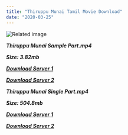 ```yaml
---
title: "Thiruppu Munai Tamil Movie Download"
date: "2020-03-25"
---
```


![Related image](https://alchetron.com/cdn/thiruppu-munai-fec57831-b584-4cb1-bace-3e409906bb9-resize-750.jpg)

**_Thiruppu Munai Sample Part.mp4_**

**_Size: 3.82mb_**

**_[Download Server 1](http://b2.wetransfer.vip/files/{6f622526c29ee360cda5b2e87a916054ceacd5b4cb5e41dd1b031440e2d63f02}20Actor{6f622526c29ee360cda5b2e87a916054ceacd5b4cb5e41dd1b031440e2d63f02}20Hits{6f622526c29ee360cda5b2e87a916054ceacd5b4cb5e41dd1b031440e2d63f02}20Collection/Karthik{6f622526c29ee360cda5b2e87a916054ceacd5b4cb5e41dd1b031440e2d63f02}20Movies{6f622526c29ee360cda5b2e87a916054ceacd5b4cb5e41dd1b031440e2d63f02}20Collections/Thiruppu{6f622526c29ee360cda5b2e87a916054ceacd5b4cb5e41dd1b031440e2d63f02}20Munai{6f622526c29ee360cda5b2e87a916054ceacd5b4cb5e41dd1b031440e2d63f02}20(1989)/Thiruppu{6f622526c29ee360cda5b2e87a916054ceacd5b4cb5e41dd1b031440e2d63f02}20Munai{6f622526c29ee360cda5b2e87a916054ceacd5b4cb5e41dd1b031440e2d63f02}20{6f622526c29ee360cda5b2e87a916054ceacd5b4cb5e41dd1b031440e2d63f02}20Sample{6f622526c29ee360cda5b2e87a916054ceacd5b4cb5e41dd1b031440e2d63f02}20HD.mp4)_**

**_[Download Server 2](http://b2.wetransfer.vip/files/{6f622526c29ee360cda5b2e87a916054ceacd5b4cb5e41dd1b031440e2d63f02}20Actor{6f622526c29ee360cda5b2e87a916054ceacd5b4cb5e41dd1b031440e2d63f02}20Hits{6f622526c29ee360cda5b2e87a916054ceacd5b4cb5e41dd1b031440e2d63f02}20Collection/Karthik{6f622526c29ee360cda5b2e87a916054ceacd5b4cb5e41dd1b031440e2d63f02}20Movies{6f622526c29ee360cda5b2e87a916054ceacd5b4cb5e41dd1b031440e2d63f02}20Collections/Thiruppu{6f622526c29ee360cda5b2e87a916054ceacd5b4cb5e41dd1b031440e2d63f02}20Munai{6f622526c29ee360cda5b2e87a916054ceacd5b4cb5e41dd1b031440e2d63f02}20(1989)/Thiruppu{6f622526c29ee360cda5b2e87a916054ceacd5b4cb5e41dd1b031440e2d63f02}20Munai{6f622526c29ee360cda5b2e87a916054ceacd5b4cb5e41dd1b031440e2d63f02}20{6f622526c29ee360cda5b2e87a916054ceacd5b4cb5e41dd1b031440e2d63f02}20Sample{6f622526c29ee360cda5b2e87a916054ceacd5b4cb5e41dd1b031440e2d63f02}20HD.mp4)_**

**_Thiruppu Munai Single Part.mp4_**

**_Size: 504.8mb_**

**_[Download Server 1](http://b2.wetransfer.vip/files/{6f622526c29ee360cda5b2e87a916054ceacd5b4cb5e41dd1b031440e2d63f02}20Actor{6f622526c29ee360cda5b2e87a916054ceacd5b4cb5e41dd1b031440e2d63f02}20Hits{6f622526c29ee360cda5b2e87a916054ceacd5b4cb5e41dd1b031440e2d63f02}20Collection/Karthik{6f622526c29ee360cda5b2e87a916054ceacd5b4cb5e41dd1b031440e2d63f02}20Movies{6f622526c29ee360cda5b2e87a916054ceacd5b4cb5e41dd1b031440e2d63f02}20Collections/Thiruppu{6f622526c29ee360cda5b2e87a916054ceacd5b4cb5e41dd1b031440e2d63f02}20Munai{6f622526c29ee360cda5b2e87a916054ceacd5b4cb5e41dd1b031440e2d63f02}20(1989)/Thiruppu{6f622526c29ee360cda5b2e87a916054ceacd5b4cb5e41dd1b031440e2d63f02}20Munai{6f622526c29ee360cda5b2e87a916054ceacd5b4cb5e41dd1b031440e2d63f02}20{6f622526c29ee360cda5b2e87a916054ceacd5b4cb5e41dd1b031440e2d63f02}20Single{6f622526c29ee360cda5b2e87a916054ceacd5b4cb5e41dd1b031440e2d63f02}20Part{6f622526c29ee360cda5b2e87a916054ceacd5b4cb5e41dd1b031440e2d63f02}20HD.mp4)_**

**_[Download Server 2](http://b2.wetransfer.vip/files/{6f622526c29ee360cda5b2e87a916054ceacd5b4cb5e41dd1b031440e2d63f02}20Actor{6f622526c29ee360cda5b2e87a916054ceacd5b4cb5e41dd1b031440e2d63f02}20Hits{6f622526c29ee360cda5b2e87a916054ceacd5b4cb5e41dd1b031440e2d63f02}20Collection/Karthik{6f622526c29ee360cda5b2e87a916054ceacd5b4cb5e41dd1b031440e2d63f02}20Movies{6f622526c29ee360cda5b2e87a916054ceacd5b4cb5e41dd1b031440e2d63f02}20Collections/Thiruppu{6f622526c29ee360cda5b2e87a916054ceacd5b4cb5e41dd1b031440e2d63f02}20Munai{6f622526c29ee360cda5b2e87a916054ceacd5b4cb5e41dd1b031440e2d63f02}20(1989)/Thiruppu{6f622526c29ee360cda5b2e87a916054ceacd5b4cb5e41dd1b031440e2d63f02}20Munai{6f622526c29ee360cda5b2e87a916054ceacd5b4cb5e41dd1b031440e2d63f02}20{6f622526c29ee360cda5b2e87a916054ceacd5b4cb5e41dd1b031440e2d63f02}20Single{6f622526c29ee360cda5b2e87a916054ceacd5b4cb5e41dd1b031440e2d63f02}20Part{6f622526c29ee360cda5b2e87a916054ceacd5b4cb5e41dd1b031440e2d63f02}20HD.mp4)_**
